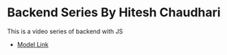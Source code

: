 # Backend Series By Hitesh Chaudhari

This is a video series of backend with JS

- [Model Link](https://app.eraser.io/workspace/YtPqZ1VogxGy1jzIDkzj)